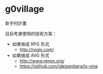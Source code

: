 g0village
=========

新手村計畫

目前考慮使用的技術方案：

* 如果做成 RPG 形式
  * http://rpgjs.com/
* 如果做成 AVG 形式
  * http://www.renpy.org/ 
  * https://github.com/jdeisenberg/js-vine
